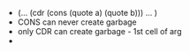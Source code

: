 - (... (cdr (cons (quote a) (quote b))) ... )
- CONS can never create garbage
- only CDR can create garbage - 1st cell of arg
- 